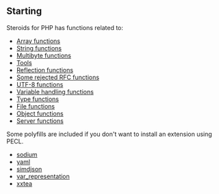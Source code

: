 ## Starting

Steroids for PHP has functions related to:

- [Array functions](01-arrays.md)
- [String functions](02-strings.md)
- [Multibyte functions](03-multibyte.md)
- [Tools](04-tools.md)
- [Reflection functions](05-reflection-functions.md)
- [Some rejected RFC functions](06-rejected-rfc.md)
- [UTF-8 functions](07-utf8.md)
- [Variable handling functions](08-variable-handling-functions.md)
- [Type functions](09-type.md)
- [File functions](10-file.md)
- [Object functions](11-object.md)
- [Server functions](12-server.md)

Some polyfills are included if you don't want to install an extension using PECL.

- [sodium](https://www.php.net/manual/en/book.sodium)
- [yaml](https://www.php.net/manual/en/book.yaml.php)
- [simdjson](https://www.php.net/manual/en/book.simdjson.php)
- [var_representation](https://www.php.net/manual/en/book.var_representation.php)
- [xxtea](https://github.com/xxtea/xxtea-pecl)